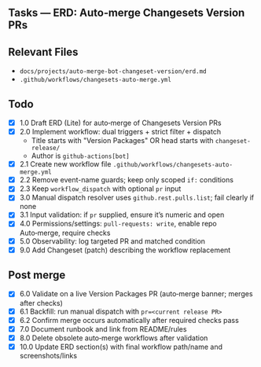 ## Tasks — ERD: Auto‑merge Changesets Version PRs

## Relevant Files

- `docs/projects/auto-merge-bot-changeset-version/erd.md`
- `.github/workflows/changesets-auto-merge.yml`

## Todo

- [x] 1.0 Draft ERD (Lite) for auto‑merge of Changesets Version PRs
- [x] 2.0 Implement workflow: dual triggers + strict filter + dispatch
  - Title starts with "Version Packages" OR head starts with `changeset-release/`
  - Author is `github-actions[bot]`
- [x] 2.1 Create new workflow file `.github/workflows/changesets-auto-merge.yml`
- [x] 2.2 Remove event-name guards; keep only scoped `if:` conditions
- [x] 2.3 Keep `workflow_dispatch` with optional `pr` input
- [x] 3.0 Manual dispatch resolver uses `github.rest.pulls.list`; fail clearly if none
- [x] 3.1 Input validation: if `pr` supplied, ensure it’s numeric and open
- [x] 4.0 Permissions/settings: `pull-requests: write`, enable repo Auto‑merge, require checks
- [x] 5.0 Observability: log targeted PR and matched condition
- [x] 9.0 Add Changeset (patch) describing the workflow replacement

## Post merge

- [x] 6.0 Validate on a live Version Packages PR (auto‑merge banner; merges after checks)
- [x] 6.1 Backfill: run manual dispatch with `pr=<current release PR>`
- [x] 6.2 Confirm merge occurs automatically after required checks pass
- [x] 7.0 Document runbook and link from README/rules
- [x] 8.0 Delete obsolete auto‑merge workflows after validation
- [x] 10.0 Update ERD section(s) with final workflow path/name and screenshots/links
